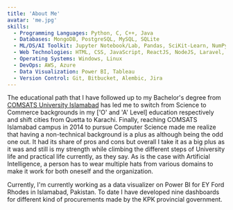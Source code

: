 ```yaml
---
title: 'About Me'
avatar: 'me.jpg'
skills:
  - Programming Languages: Python, C, C++, Java
  - Databases: MongoDB, PostgreSQL, MySQL, SQLite
  - ML/DS/AI Toolkit: Jupyter Notebook/Lab, Pandas, SciKit-Learn, NumPy, SciPy, Dash, Matplotlib, TextBlob, VaderSentiment, Selenium, BeautifulSoup, Scrapy
  - Web Technologies: HTML, CSS, JavaScript, ReactJS, NodeJS, Laravel, Flutter
  - Operating Systems: Windows, Linux
  - DevOps: AWS, Azure
  - Data Visualization: Power BI, Tableau
  - Version Control: Git, Bitbucket, Alembic, Jira
---
```


The educational path that I have followed up to my Bachelor's degree from [COMSATS University Islamabad]('https://www.comsats.edu.pk/') has led me to switch from Science to Commerce backgrounds in my ['O' and 'A' Level] education respectively and shift cities from Quetta to Karachi. Finally, reaching COMSATS Islamabad campus in 2014 to pursue Computer Science made me realize that having a non-technical background is a plus as although being the odd one out. It had its share of pros and cons but overall I take it as a big plus as it was and still is my strength while climbing the different steps of University life and practical life currently, as they say. As is the case with Artificial Intelligence, a person has to wear multiple hats from various domains to make it work for both oneself and the organization.

Currently, I'm currently working as a data visualizer on Power BI for EY Ford Rhodes in Islamabad, Pakistan. To date I have developed nine dashboards for different kind of procurements made by the KPK provincial government.

